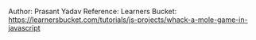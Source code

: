 Author: Prasant Yadav
Reference: Learners Bucket:  https://learnersbucket.com/tutorials/js-projects/whack-a-mole-game-in-javascript
